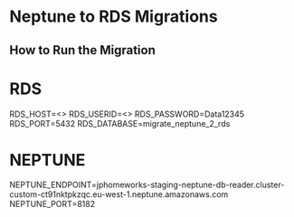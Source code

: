 # Neptune to RDS Migrations

## How to Run the Migration
# RDS
RDS_HOST=<>
RDS_USERID=<>
RDS_PASSWORD=Data12345
RDS_PORT=5432
RDS_DATABASE=migrate_neptune_2_rds

# NEPTUNE
NEPTUNE_ENDPOINT=jphomeworks-staging-neptune-db-reader.cluster-custom-ct91nktpkzqc.eu-west-1.neptune.amazonaws.com
NEPTUNE_PORT=8182